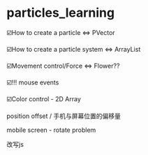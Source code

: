 # particles_learning

☑️How to create a particle <=> PVector

☑️How to create a particle system <=> ArrayList

☑️Movement control/Force <=> Flower??

☑️!!! mouse events

☑️Color control - 2D Array

position offset / 手机与屏幕位置的偏移量

mobile screen - rotate problem

改写js
